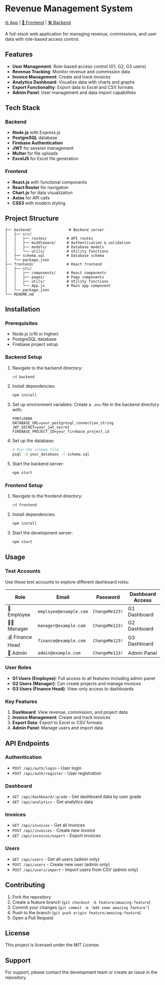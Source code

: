 # Revenue Management System

[🌐 App](https://finops-clean-po9r.vercel.app/login) | [🚀 Frontend](./frontend/) | [🛠️ Backend](./backend/)

A full-stack web application for managing revenue, commissions, and user data with role-based access control.

## Features

- **User Management**: Role-based access control (G1, G2, G3 users)
- **Revenue Tracking**: Monitor revenue and commission data
- **Invoice Management**: Create and track invoices
- **Analytics Dashboard**: Visualize data with charts and graphs
- **Export Functionality**: Export data to Excel and CSV formats
- **Admin Panel**: User management and data import capabilities

## Tech Stack

### Backend
- **Node.js** with Express.js
- **PostgreSQL** database
- **Firebase Authentication**
- **JWT** for session management
- **Multer** for file uploads
- **ExcelJS** for Excel file generation

### Frontend
- **React.js** with functional components
- **React Router** for navigation
- **Chart.js** for data visualization
- **Axios** for API calls
- **CSS3** with modern styling

## Project Structure

```
├── backend/                 # Backend server
│   ├── src/
│   │   ├── routes/         # API routes
│   │   ├── middleware/     # Authentication & validation
│   │   ├── models/         # Database models
│   │   └── utils/          # Utility functions
│   ├── schema.sql          # Database schema
│   └── package.json
├── frontend/               # React frontend
│   ├── src/
│   │   ├── components/     # React components
│   │   ├── pages/          # Page components
│   │   ├── utils/          # Utility functions
│   │   └── App.js          # Main app component
│   └── package.json
└── README.md
```

## Installation

### Prerequisites
- Node.js (v16 or higher)
- PostgreSQL database
- Firebase project setup

### Backend Setup
1. Navigate to the backend directory:
   ```bash
   cd backend
   ```

2. Install dependencies:
   ```bash
   npm install
   ```

3. Set up environment variables:
   Create a `.env` file in the backend directory with:
   ```
   PORT=5000
   DATABASE_URL=your_postgresql_connection_string
   JWT_SECRET=your_jwt_secret
   FIREBASE_PROJECT_ID=your_firebase_project_id
   ```

4. Set up the database:
   ```bash
   # Run the schema file
   psql -d your_database -f schema.sql
   ```

5. Start the backend server:
   ```bash
   npm start
   ```

### Frontend Setup
1. Navigate to the frontend directory:
   ```bash
   cd frontend
   ```

2. Install dependencies:
   ```bash
   npm install
   ```

3. Start the development server:
   ```bash
   npm start
   ```

## Usage

### Test Accounts
Use these test accounts to explore different dashboard roles:

| Role | Email | Password | Dashboard Access |
|------|-------|----------|------------------|
| 👤 Employee | `employee@example.com` | `ChangeMe123!` | G1 Dashboard |
| 👨‍💼 Manager | `manager@example.com` | `ChangeMe123!` | G2 Dashboard |
| 💰 Finance Head | `finance@example.com` | `ChangeMe123!` | G3 Dashboard |
| 🔧 Admin | `admin@example.com` | `ChangeMe123!` | Admin Panel |

### User Roles
- **G1 Users (Employee)**: Full access to all features including admin panel
- **G2 Users (Manager)**: Can create projects and manage invoices
- **G3 Users (Finance Head)**: View-only access to dashboards

### Key Features
1. **Dashboard**: View revenue, commission, and project data
2. **Invoice Management**: Create and track invoices
3. **Export Data**: Export to Excel or CSV formats
4. **Admin Panel**: Manage users and import data

## API Endpoints

### Authentication
- `POST /api/auth/login` - User login
- `POST /api/auth/register` - User registration

### Dashboard
- `GET /api/dashboard/:grade` - Get dashboard data by user grade
- `GET /api/analytics` - Get analytics data

### Invoices
- `GET /api/invoices` - Get all invoices
- `POST /api/invoices` - Create new invoice
- `GET /api/invoices/export` - Export invoices

### Users
- `GET /api/users` - Get all users (admin only)
- `POST /api/users` - Create new user (admin only)
- `POST /api/users/import` - Import users from CSV (admin only)

## Contributing

1. Fork the repository
2. Create a feature branch (`git checkout -b feature/amazing-feature`)
3. Commit your changes (`git commit -m 'Add some amazing feature'`)
4. Push to the branch (`git push origin feature/amazing-feature`)
5. Open a Pull Request

## License

This project is licensed under the MIT License.

## Support

For support, please contact the development team or create an issue in the repository. 